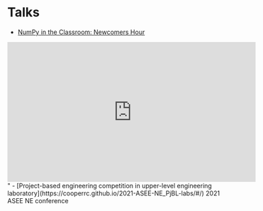 # Talks
- [NumPy in the Classroom: Newcomers Hour](https://youtu.be/lHDEr2eCjAM)
<iframe width="560" height="315"
src="https://www.youtube.com/embed/lHDEr2eCjAM" title="YouTube video
player" frameborder="0" allow="accelerometer; autoplay; clipboard-write;
encrypted-media; gyroscope; picture-in-picture"
allowfullscreen></iframe>"
- [Project-based engineering competition in upper-level engineering
  laboratory](https://cooperrc.github.io/2021-ASEE-NE_PjBL-labs/#/) 2021 ASEE NE conference
